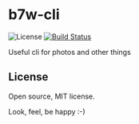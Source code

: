 b7w-cli
=======

![License](https://img.shields.io/github/license/b7w/b7w-cli)
[![Build Status](https://drone.b7w.me/api/badges/b7w/b7w-cli/status.svg)](https://drone.b7w.me/b7w/b7w-cli)

Useful cli for photos and other things


## License
Open source, MIT license.


Look, feel, be happy :-)
